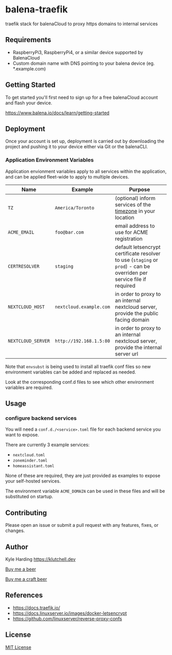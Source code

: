 # balena-traefik

traefik stack for balenaCloud to proxy https domains to internal services

## Requirements

- RaspberryPi3, RaspberryPi4, or a similar device supported by BalenaCloud
- Custom domain name with DNS pointing to your balena device (eg. *.example.com)

## Getting Started

To get started you'll first need to sign up for a free balenaCloud account and flash your device.

<https://www.balena.io/docs/learn/getting-started>

## Deployment

Once your account is set up, deployment is carried out by downloading the project and pushing it to your device either via Git or the balenaCLI.

### Application Environment Variables

Application envionment variables apply to all services within the application, and can be applied fleet-wide to apply to multiple devices.

|Name|Example|Purpose|
|---|---|---|
|`TZ`|`America/Toronto`|(optional) inform services of the [timezone](https://en.wikipedia.org/wiki/List_of_tz_database_time_zones) in your location|
|`ACME_EMAIL`|`foo@bar.com`|email address to use for ACME registration|
|`CERTRESOLVER`|`staging`|default letsencrypt certificate resolver to use (`staging` or `prod`) - can be overriden per service file if required|
|`NEXTCLOUD_HOST`|`nextcloud.example.com`|in order to proxy to an internal nextcloud server, provide the public facing domain|
|`NEXTCLOUD_SERVER`|`http://192.168.1.5:80`|in order to proxy to an internal nextcloud server, provide the internal server url|

Note that `envsubst` is being used to install all traefik conf files so new environment variables can be added and replaced as needed.

Look at the corresponding conf.d files to see which other environment variables are required.

## Usage

### configure backend services

You will need a `conf.d./<service>.toml` file for each backend service you want to expose.

There are currently 3 example services:

- `nextcloud.toml`
- `zoneminder.toml`
- `homeassistant.toml`

None of these are required, they are just provided as examples to expose your self-hosted services.

The environment variable `ACME_DOMAIN` can be used in these files and will be substituted on startup.

## Contributing

Please open an issue or submit a pull request with any features, fixes, or changes.

## Author

Kyle Harding <https://klutchell.dev>

[Buy me a beer](https://kyles-tip-jar.myshopify.com/cart/31356319498262:1?channel=buy_button)

[Buy me a craft beer](https://kyles-tip-jar.myshopify.com/cart/31356317859862:1?channel=buy_button)

## References

- <https://docs.traefik.io/>
- <https://docs.linuxserver.io/images/docker-letsencrypt>
- <https://github.com/linuxserver/reverse-proxy-confs>

## License

[MIT License](./LICENSE)
